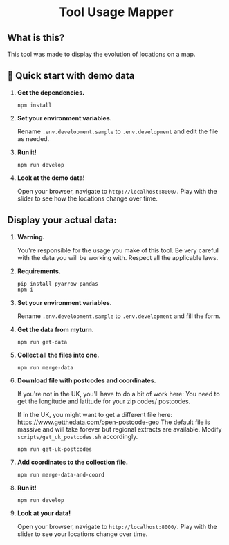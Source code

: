 <h1 align="center">
  Tool Usage Mapper
</h1>

## What is this?

This tool was made to display the evolution of locations on a map.

## 🚀 Quick start with demo data

1.  **Get the dependencies.**

    ```shell
    npm install
    ```

1.  **Set your environment variables.**

    Rename `.env.development.sample` to `.env.development` and edit the file as needed.

1.  **Run it!**

    ```shell
    npm run develop
    ```

1.  **Look at the demo data!**

    Open your browser, navigate to `http://localhost:8000/`.
    Play with the slider to see how the locations change over time.

## Display your actual data:

1.  **Warning.**

    You're responsible for the usage you make of this tool.
    Be very careful with the data you will be working with.
    Respect all the applicable laws.

1.  **Requirements.**

    ```shell
    pip install pyarrow pandas
    npm i
    ```

1.  **Set your environment variables.**

    Rename `.env.development.sample` to `.env.development` and fill the form.

1.  **Get the data from myturn.**

    ```shell
    npm run get-data
    ```

1.  **Collect all the files into one.**

    ```shell
    npm run merge-data
    ```

1.  **Download file with postcodes and coordinates.**

    If you're not in the UK, you'll have to do a bit of work here:
    You need to get the longitude and latitude for your zip codes/ postcodes.

    If in the UK, you might want to get a different file here: https://www.getthedata.com/open-postcode-geo
    The default file is massive and will take forever but regional extracts are available.
    Modify `scripts/get_uk_postcodes.sh` accordingly.

    ```shell
    npm run get-uk-postcodes
    ```

1.  **Add coordinates to the collection file.**

    ```shell
    npm run merge-data-and-coord
    ```

1.  **Run it!**

    ```shell
    npm run develop
    ```

1.  **Look at your data!**

    Open your browser, navigate to `http://localhost:8000/`.
    Play with the slider to see your locations change over time.
